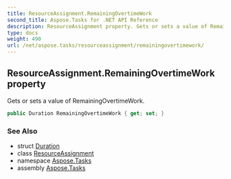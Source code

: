 ```yaml
---
title: ResourceAssignment.RemainingOvertimeWork
second_title: Aspose.Tasks for .NET API Reference
description: ResourceAssignment property. Gets or sets a value of RemainingOvertimeWork
type: docs
weight: 490
url: /net/aspose.tasks/resourceassignment/remainingovertimework/
---
```

## ResourceAssignment.RemainingOvertimeWork property

Gets or sets a value of RemainingOvertimeWork.

```csharp
public Duration RemainingOvertimeWork { get; set; }
```

### See Also

* struct [Duration](../../duration/)
* class [ResourceAssignment](../)
* namespace [Aspose.Tasks](../../resourceassignment/)
* assembly [Aspose.Tasks](../../../)



